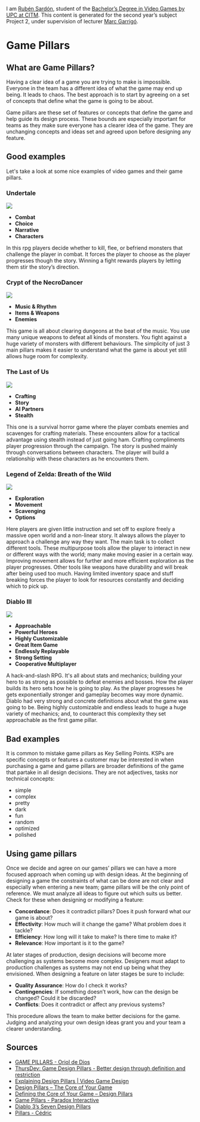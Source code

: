 <?xml encoding="UTF-8" ?>

I am [Rubén Sardón](https://www.linkedin.com/in/ruben-sardon-9b0200a4/), student of the
[Bachelor’s Degree in Video Games by UPC at CITM](https://www.citm.upc.edu/ing/estudis/graus-videojocs/). This content is generated for the second year’s
subject Project 2, under supervision of lecturer
[Marc Garrigó](https://es.linkedin.com/in/mgarrigo).

# Game Pillars
## What are Game Pillars?

Having a clear idea of a game you are trying to make is impossible. Everyone in the team has a different idea of what the game may end up being. It leads to chaos. The best approach is to start by agreeing on a set of concepts that define what the game is going to be about.

Game pillars are these set of features or concepts that define the game and help guide its design process. These bounds are especially important for teams as they make sure everyone has a clearer idea of the game. They are unchanging concepts and ideas set and agreed upon before designing any feature.
 
## Good examples
Let's take a look at some nice examples of video games and their game pillars.


### Undertale
![](https://i.ytimg.com/vi/USwa6Rr21Gw/maxresdefault.jpg)

* **Combat**
* **Choice**
* **Narrative**
* **Characters**

In this rpg players decide whether to kill, flee, or befriend monsters that challenge the player in combat. It forces the player to choose as the player progresses though the story. Winning a fight rewards players by letting them stir the story’s direction.

### Crypt of the NecroDancer
![](https://hb.imgix.net/4f5a124846fa7207d62197917532612b3f87007a.jpg?auto=compress,format&fit=crop&h=425&w=741&s=2415c377b48249eb5dc0927bf6ef13a6)

* **Music & Rhythm**
* **Items & Weapons**
* **Enemies**

This game is all about clearing dungeons at the beat of the music. You use many unique weapons to defeat all kinds of monsters. You fight against a huge variety of monsters with different behaviours. The simplicity of just 3 main pillars makes it easier to understand what the game is about yet still allows huge room for complexity.

### The Last of Us
![](https://upload.wikimedia.org/wikipedia/en/4/46/Video_Game_Cover_-_The_Last_of_Us.jpg)

* **Crafting**
* **Story**
* **AI Partners**
* **Stealth**

This one is a survival horror game where the player combats enemies and scavenges for crafting materials. These encounters allow for a tactical advantage using stealth instead of just going ham. Crafting compliments player progression through the campaign. The story is pushed mainly through conversations between characters. The player will build a relationship with these characters as he encounters them.

### Legend of Zelda: Breath of the Wild
![](https://upload.wikimedia.org/wikipedia/en/c/c6/The_Legend_of_Zelda_Breath_of_the_Wild.jpg)

* **Exploration**
* **Movement**
* **Scavenging**
* **Options**

Here players are given little instruction and set off to explore freely a massive open world and a non-linear story. It always allows the player to approach a challenge any way they want. The main task is to collect different tools. These multipurpose tools allow the player to interact in new or different ways with the world; many make moving easier in a certain way. Improving movement allows for further and more efficient exploration as the player progresses. Other tools like weapons have durability and will break after being used too much. Having limited inventory space and stuff breaking forces the player to look for resources constantly and deciding which to pick up.

### Diablo III
![](https://upload.wikimedia.org/wikipedia/en/8/80/Diablo_III_cover.png)

* **Approachable**
* **Powerful Heroes**
* **Highly Customizable**
* **Great Item Game**
* **Endlessly Replayable**
* **Strong Setting**
* **Cooperative Multiplayer**

A hack-and-slash RPG. It's all about stats and mechanics; building your hero to as strong as possible to defeat enemies and bosses. How the player builds its hero sets how he is going to play. As the player progresses he gets exponentially stronger and gameplay becomes way more dynamic.
Diablo had very strong and concrete definitions about what the game was going to be. Being highly customizable and endless leads to huge a huge variety of mechanics; and, to counteract this complexity they set approachable as the first game pillar.

## Bad examples
It is common to mistake game pillars as Key Selling Points. KSPs are specific concepts or features a customer may be interested in when purchasing a game and game pillars are broader definitions of the game that partake in all design decisions.
They are not adjectives,  tasks nor technical concepts:
* simple
* complex
* pretty
* dark
* fun
* random
* optimized
* polished

## Using game pillars
Once we decide and agree on our games’ pillars we can have a more focused approach when coming up with design ideas. At the beginning of designing a game the constraints of what can be done are not clear and especially when entering a new team; game pillars will be the only point of reference. We must analyze all ideas to figure out which suits us better. Check for these when designing or modifying a feature:
* **Concordance**: Does it contradict pillars? Does it push forward what our game is about?
* **Effectivity**: How much will it change the game? What problem does it tackle?
* **Efficiency**: How long will it take to make? Is there time to make it? 
* **Relevance**: How important is it to the game?

At later stages of production, design decisions will become more challenging as systems become more complex. Designers must adapt to production challenges as systems may not end up being what they envisioned. When designing a feature on later stages be sure to include:
* **Quality Assurance**: How do I check it works?
* **Contingencies**: If something doesn’t work, how can the design be changed? Could it be discarded?
* **Conflicts**: Does it contradict or affect any previous systems?

This procedure allows the team to make better decisions for the game. Judging and analyzing your own design ideas grant you and your team a clearer understanding.

## Sources
* [GAME PILLARS - Oriol de Dios](https://orioldedios.github.io/Game-Design-Pillars/)
* [ThursDev: Game Design Pillars - Better design through definition and restriction](https://youtu.be/_EtxKlctpXw)
* [Explaining Design Pillars | Video Game Design](https://youtu.be/-Sq0nc5LxCc)
* [Design Pillars – The Core of Your Game](http://www.maxpears.com/2017/09/02/design-pillars-the-core-of-your-game/)
* [Defining the Core of Your Game – Design Pillars](https://80.lv/articles/defining-the-core-of-your-game-design-pillars/)
* [Game Pillars - Paradox Interactive](https://www.paradoxinteractive.com/en/game-pillars/)
* [Diablo 3’s Seven Design Pillars](https://www.diabloii.net/blog/comments/diablo-3s-seven-design-pillars-2)
* [Pillars - Cédric](http://technicalgamedesign.blogspot.com/2011/04/pillars.html)
